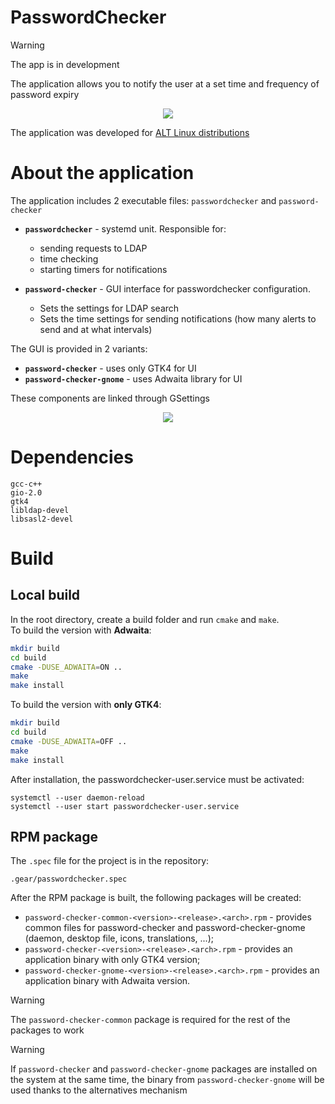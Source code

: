 # PasswordChecker
> [!WARNING]
> The app is in development

The application allows you to notify the user at a set time and frequency of password expiry

<p align="center">
    <img src="https://psv4.userapi.com/s/v1/d/aYz4CIC0qqkz7YAzRrO-AKu9-Zc2V-pog8gOlTSpQT8fecQMEjF8DWuQt0CEGIxHdZbogDOoJkCnjaFCrV8pHuQ_mn5LGV5uZTUxxAhWFn19mYYP-VfuoQ/Group_4_1.png">
</p>

The application was developed for [ALT Linux distributions](https://getalt.org/en/)

# About the application
The application includes 2 executable files: `passwordchecker` and `password-checker`

- **`passwordchecker`** - systemd unit.
  Responsible for:
  - sending requests to LDAP
  - time checking
  - starting timers for notifications

- **`password-checker`** - GUI interface for passwordchecker configuration.
  - Sets the settings for LDAP search
  - Sets the time settings for sending notifications (how many alerts to send and at what intervals)

The GUI is provided in 2 variants:
- **`password-checker`** - uses only GTK4 for UI
- **`password-checker-gnome`** - uses Adwaita library for UI

These components are linked through GSettings

<p align="center">
    <img src="https://psv4.userapi.com/s/v1/d/BcQhjGEcvjMsDBPM4D8YHqAakWFMYmiGvdwnFmQBzSgIgGyBUdqMpy_fNK0ExaoTp0L7y07OCSjBSVzjYtwAzVtbKvWwOKFdRIzDavbYcjkljYlQHPq6UQ/Graph.png">
</p>

# Dependencies
```
gcc-c++
gio-2.0
gtk4
libldap-devel
libsasl2-devel
```

# Build
## Local build
In the root directory, create a build folder and run `cmake` and `make`.\
To build the version with **Adwaita**:
```bash
mkdir build
cd build
cmake -DUSE_ADWAITA=ON ..
make
make install
```
To build the version with **only GTK4**:
```bash
mkdir build
cd build
cmake -DUSE_ADWAITA=OFF ..
make
make install
```
After installation, the passwordchecker-user.service must be activated:
```
systemctl --user daemon-reload
systemctl --user start passwordchecker-user.service
```

## RPM package
The `.spec` file for the project is in the repository:
```
.gear/passwordchecker.spec
```
After the RPM package is built, the following packages will be created:
* `password-checker-common-<version>-<release>.<arch>.rpm` - provides common files for password-checker and password-checker-gnome (daemon, desktop file, icons, translations, ...);
* `password-checker-<version>-<release>.<arch>.rpm` - provides an application binary with only GTK4 version;
* `password-checker-gnome-<version>-<release>.<arch>.rpm` - provides an application binary with Adwaita version.

> [!WARNING]
> The `password-checker-common` package is required for the rest of the packages to work

> [!WARNING]
> If `password-checker` and `password-checker-gnome` packages are installed on the system at the same time, the binary from `password-checker-gnome` will be used thanks to the alternatives mechanism